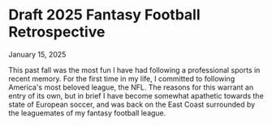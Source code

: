 # **Draft** 2025 Fantasy Football Retrospective
January 15, 2025

This past fall was the most fun I have had following a professional sports in recent memory. For the first time in my life, I committed to following America's most beloved league, the NFL. The reasons for this warrant an entry of its own, but in brief I have become somewhat apathetic towards the state of European soccer, and was back on the East Coast surrounded by the leaguemates of my fantasy football league. 

